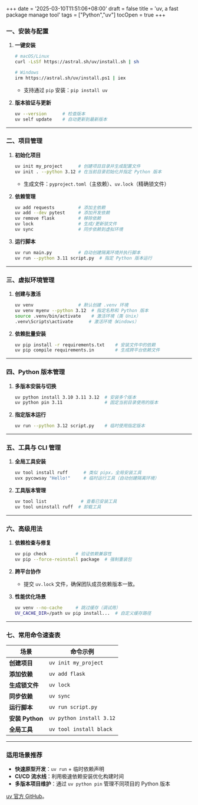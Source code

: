 +++
date = '2025-03-10T11:51:06+08:00'
draft = false
title = 'uv, a fast package manage tool'
tags = ["Python","uv"]
tocOpen = true
+++



### **一、安装与配置**

1. **一键安装**  
   ```bash
   # macOS/Linux
   curl -LsSf https://astral.sh/uv/install.sh | sh

   # Windows
   irm https://astral.sh/uv/install.ps1 | iex
   ```
   - 支持通过 `pip` 安装：`pip install uv`

2. **版本验证与更新**  
   ```bash
   uv --version      # 检查版本
   uv self update    # 自动更新到最新版本
   ```

---

### **二、项目管理**
1. **初始化项目**  
   ```bash
   uv init my_project      # 创建项目目录并生成配置文件
   uv init . --python 3.12 # 在当前目录初始化并指定 Python 版本
   ```
   - 生成文件：`pyproject.toml`（主依赖）、`uv.lock`（精确锁文件）

2. **依赖管理**  
   ```bash
   uv add requests         # 添加主依赖
   uv add --dev pytest     # 添加开发依赖
   uv remove flask         # 移除依赖
   uv lock                 # 生成/更新锁文件
   uv sync                 # 同步依赖到虚拟环境
   ```

3. **运行脚本**  
   ```bash
   uv run main.py          # 自动创建隔离环境并执行脚本
   uv run --python 3.11 script.py  # 指定 Python 版本运行
   ```

---

### **三、虚拟环境管理**
1. **创建与激活**  
   ```bash
   uv venv                 # 默认创建 .venv 环境
   uv venv myenv --python 3.12  # 指定名称和 Python 版本
   source .venv/bin/activate    # 激活环境（类 Unix）
   .venv\Scripts\activate      # 激活环境（Windows）
   ```

2. **依赖批量安装**  
   ```bash
   uv pip install -r requirements.txt    # 安装文件中的依赖
   uv pip compile requirements.in        # 生成跨平台依赖文件
   ```

---

### **四、Python 版本管理**
1. **多版本安装与切换**  
   ```bash
   uv python install 3.10 3.11 3.12  # 安装多个版本
   uv python pin 3.11                # 固定当前目录使用的版本
   ```

2. **指定版本运行**  
   ```bash
   uv run --python 3.12 script.py    # 临时使用指定版本
   ```

---

### **五、工具与 CLI 管理**
1. **全局工具安装**  
   ```bash
   uv tool install ruff      # 类似 pipx，全局安装工具
   uvx pycowsay "Hello!"     # 临时运行工具（自动创建隔离环境）
   ```

2. **工具版本管理**  
   ```bash
   uv tool list             # 查看已安装工具
   uv tool uninstall ruff  # 卸载工具
   ```

---

### **六、高级用法**
1. **依赖检查与修复**  
   ```bash
   uv pip check           # 验证依赖兼容性
   uv pip --force-reinstall package  # 强制重装包
   ```

2. **跨平台协作**  
   - 提交 `uv.lock` 文件，确保团队成员依赖版本一致。

3. **性能优化场景**  
   ```bash
   uv venv --no-cache     # 跳过缓存（调试用）
   UV_CACHE_DIR=/path uv pip install...  # 自定义缓存路径
   ```

---

### **七、常用命令速查表**
| 场景               | 命令示例                              |
|--------------------|---------------------------------------|
| **创建项目**       | `uv init my_project`                 |
| **添加依赖**       | `uv add flask`                       |
| **生成锁文件**     | `uv lock`                            |
| **同步依赖**       | `uv sync`                            |
| **运行脚本**       | `uv run script.py`                   |
| **安装 Python**    | `uv python install 3.12`             |
| **全局工具**       | `uv tool install black`              |

---

### **适用场景推荐**
- **快速原型开发**：`uv run` + 临时依赖声明  
- **CI/CD 流水线**：利用极速依赖安装优化构建时间  
- **多版本项目维护**：通过 `uv python pin` 管理不同项目的 Python 版本  

[uv 官方 GitHub](https://github.com/astral-sh/uv)。